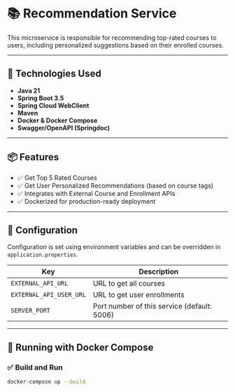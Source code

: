 # 📚 Recommendation Service

This microservice is responsible for recommending top-rated courses to users, including personalized suggestions based on their enrolled courses.

---

## 🚀 Technologies Used

- **Java 21**
- **Spring Boot 3.5**
- **Spring Cloud WebClient**
- **Maven**
- **Docker & Docker Compose**
- **Swagger/OpenAPI (Springdoc)**

---

## 📦 Features

- ✅ Get Top 5 Rated Courses
- ✅ Get User Personalized Recommendations (based on course tags)
- ✅ Integrates with External Course and Enrollment APIs
- ✅ Dockerized for production-ready deployment

---

## 🔧 Configuration

Configuration is set using environment variables and can be overridden in `application.properties`.

| Key                      | Description                                 |
|--------------------------|---------------------------------------------|
| `EXTERNAL_API_URL`       | URL to get all courses                      |
| `EXTERNAL_API_USER_URL`  | URL to get user enrollments                 |
| `SERVER_PORT`            | Port number of this service (default: 5006) |

---

## 🐳 Running with Docker Compose

### ✅ Build and Run

```bash
docker-compose up --build
